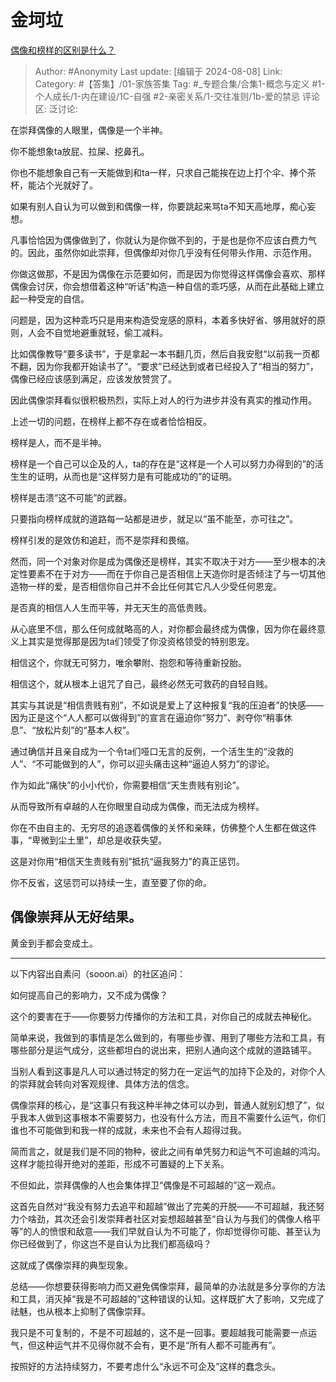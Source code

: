 # 金坷垃
[偶像和榜样的区别是什么？](https://www.zhihu.com/question/655248872/answer/3491410207)

> Author: #Anonymity
> Last update: [编辑于 2024-08-08]
> Link:
> Category: #【答集】/01-家族答集
> Tag: #_专题合集/合集1-概念与定义 #1-个人成长/1-内在建设/1C-自强 #2-亲密关系/1-交往准则/1b-爱的禁忌
> 评论区:
> 泛讨论:

在崇拜偶像的人眼里，偶像是一个半神。

你不能想象ta放屁、拉屎、挖鼻孔。

你也不能想象自己有一天能做到和ta一样，只求自己能挨在边上打个伞、捧个茶杯，能沾个光就好了。

如果有别人自认为可以做到和偶像一样，你要跳起来骂ta不知天高地厚，痴心妄想。

凡事恰恰因为偶像做到了，你就认为是你做不到的，于是也是你不应该白费力气的。因此，虽然你如此崇拜，但偶像却对你几乎没有任何带头作用、示范作用。

你做这做那，不是因为偶像在示范要如何，而是因为你觉得这样偶像会喜欢、那样偶像会讨厌，你会想借着这种“听话”构造一种自信的乖巧感，从而在此基础上建立起一种受宠的自信。

问题是，因为这种乖巧只是用来构造受宠感的原料，本着多快好省、够用就好的原则，人会不自觉地避重就轻，偷工减料。

比如偶像教导“要多读书”，于是拿起一本书翻几页，然后自我安慰“以前我一页都不翻，因为你我都开始读书了”。“要求”已经达到或者已经投入了“相当的努力”，偶像已经应该感到满足，应该发放赞赏了。

因此偶像崇拜看似很积极热烈，实际上对人的行为进步并没有真实的推动作用。

上述一切的问题，在榜样上都不存在或者恰恰相反。

榜样是人，而不是半神。

榜样是一个自己可以企及的人，ta的存在是“这样是一个人可以努力办得到的”的活生生的证明，从而也是“这样努力是有可能成功的”的证明。

榜样是击溃“这不可能”的武器。

只要指向榜样成就的道路每一站都是进步，就足以“虽不能至，亦可往之”。

榜样引发的是效仿和追赶，而不是崇拜和畏缩。

然而，同一个对象对你是成为偶像还是榜样，其实不取决于对方——至少根本的决定性要素不在于对方——而在于你自己是否相信上天造你时是否倾注了与一切其他造物一样的爱，是否相信你自己并不会比任何其它凡人少受任何恩宠。

是否真的相信人人生而平等，并无天生的高低贵贱。

从心底里不信，那么任何成就略高的人，对你都会最终成为偶像，因为你在最终意义上其实是觉得那是因为ta们领受了你没资格领受的特别恩宠。

相信这个，你就无可努力，唯余攀附、抱怨和等待重新投胎。

相信这个，就从根本上诅咒了自己，最终必然无可救药的自轻自贱。

其实与其说是“相信贵贱有别”，不如说是爱上了这种报复“我的压迫者”的快感——因为正是这个“人人都可以做得到”的宣言在逼迫你“努力”、剥夺你“稍事休息”、“放松片刻”的“基本人权”。

通过确信并且亲自成为一个令ta们哑口无言的反例，一个活生生的“没救的人”、“不可能做到的人”，你可以迎头痛击这种“逼迫人努力”的谬论。

作为如此“痛快”的小小代价，你需要相信“天生贵贱有别论”。

从而导致所有卓越的人在你眼里自动成为偶像，而无法成为榜样。

你在不由自主的、无穷尽的追逐着偶像的关怀和亲睐，仿佛整个人生都在做这件事，“卑微到尘土里”，却总是收获失望。

这是对你用“相信天生贵贱有别”抵抗“逼我努力”的真正惩罚。

你不反省，这惩罚可以持续一生，直至要了你的命。

## **偶像崇拜从无好结果**。 ##

黄金到手都会变成土。

--------------------

以下内容出自素问（sooon.ai）的社区追问：

如何提高自己的影响力，又不成为偶像？

这个的要害在于——你要努力传播你的方法和工具，对你自己的成就去神秘化。

简单来说，我做到的事情是怎么做到的，有哪些步骤、用到了哪些方法和工具，有哪些部分是运气成分，这些都坦白的说出来，把别人通向这个成就的道路铺平。

当别人看到这事是凡人可以通过特定的努力在一定运气的加持下企及的，对你个人的崇拜就会转向对客观规律、具体方法的信念。

偶像崇拜的核心，是“这事只有我这种半神之体可以办到，普通人就别幻想了”，似乎我本人做到这事根本不需要努力，也没有什么方法，而且不需要什么运气，你们谁也不可能做到和我一样的成就，未来也不会有人超得过我。

简而言之，就是我们是不同的物种，彼此之间有单凭努力和运气不可逾越的鸿沟。这样才能拉得开绝对的差距，形成不可置疑的上下关系。

不但如此，崇拜偶像的人也会集体捍卫“偶像是不可超越的”这一观点。

这首先自然对“我没有努力去追平和超越”做出了完美的开脱——不可超越，我还努力个啥劲，其次还会引发崇拜者社区对妄想超越甚至“自认为与我们的偶像人格平等”的人的愤恨和敌意——我们早就自认为不可能了，你却觉得你可能、甚至认为你已经做到了，你这岂不是自认为比我们都高级吗？

这就成了偶像崇拜的典型现象。

总结——你想要获得影响力而又避免偶像崇拜，最简单的办法就是多分享你的方法和工具，消灭掉“我是不可超越的”这种错误的认知。这样既扩大了影响，又完成了祛魅，也从根本上抑制了偶像崇拜。

我只是不可复制的，不是不可超越的，这不是一回事。要超越我可能需要一点运气，但这种运气并不见得你就不会有，更不是“所有人都不可能再有”。

按照好的方法持续努力，不要考虑什么“永远不可企及”这样的蠢念头。
